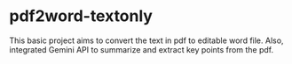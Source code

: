 # pdf2word-textonly
This basic project aims to convert the text in pdf to editable word file. 
Also, integrated Gemini API to summarize and extract key points from the pdf.
